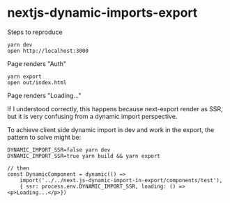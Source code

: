 # nextjs-dynamic-imports-export

Steps to reproduce
```
yarn dev
open http://localhost:3000
```
Page renders "Auth"

```
yarn export
open out/index.html
```
Page renders "Loading..."


If I understood correctly, this happens because next-export render as SSR, but it is very confusing from a dynamic import perspective.

To achieve client side dynamic import in dev and work in the export, the pattern to solve might be:
```
DYNAMIC_IMPORT_SSR=false yarn dev
DYNAMIC_IMPORT_SSR=true yarn build && yarn export

// then
const DynamicComponent = dynamic(() =>
    import('../../next.js-dynamic-import-in-export/components/test'),
    { ssr: process.env.DYNAMIC_IMPORT_SSR, loading: () => <p>Loading...</p>})
```
